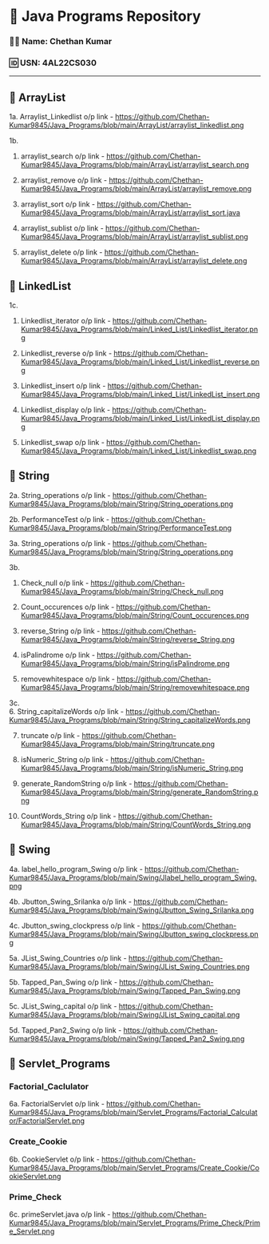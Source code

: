 # 📘 Java Programs Repository

### 👨‍💻 Name: Chethan Kumar  
### 🆔 USN: 4AL22CS030

---

## 📂 ArrayList
1a. Arraylist_Linkedlist o/p link - https://github.com/Chethan-Kumar9845/Java_Programs/blob/main/ArrayList/arraylist_linkedlist.png  

1b.  
1. arraylist_search o/p link - https://github.com/Chethan-Kumar9845/Java_Programs/blob/main/ArrayList/arraylist_search.png  


2. arraylist_remove o/p link - https://github.com/Chethan-Kumar9845/Java_Programs/blob/main/ArrayList/arraylist_remove.png 


3. arraylist_sort o/p link - https://github.com/Chethan-Kumar9845/Java_Programs/blob/main/ArrayList/arraylist_sort.java  


4. arraylist_sublist o/p link - https://github.com/Chethan-Kumar9845/Java_Programs/blob/main/ArrayList/arraylist_sublist.png  


5. arraylist_delete o/p link - https://github.com/Chethan-Kumar9845/Java_Programs/blob/main/ArrayList/arraylist_delete.png  


## 📂 LinkedList  
1c.  
1. Linkedlist_iterator o/p link - https://github.com/Chethan-Kumar9845/Java_Programs/blob/main/Linked_List/Linkedlist_iterator.png 


2. Linkedlist_reverse o/p link - https://github.com/Chethan-Kumar9845/Java_Programs/blob/main/Linked_List/Linkedlist_reverse.png 


3. Linkedlist_insert o/p link - https://github.com/Chethan-Kumar9845/Java_Programs/blob/main/Linked_List/LinkedList_insert.png  


4. Linkedlist_display o/p link - https://github.com/Chethan-Kumar9845/Java_Programs/blob/main/Linked_List/LinkedList_display.png  


5. Linkedlist_swap o/p link - https://github.com/Chethan-Kumar9845/Java_Programs/blob/main/Linked_List/Linkedlist_swap.png  


## 📂 String
2a. String_operations o/p link - https://github.com/Chethan-Kumar9845/Java_Programs/blob/main/String/String_operations.png  

2b. PerformanceTest o/p link - https://github.com/Chethan-Kumar9845/Java_Programs/blob/main/String/PerformanceTest.png  

3a. String_operations o/p link - https://github.com/Chethan-Kumar9845/Java_Programs/blob/main/String/String_operations.png 

3b.  
1. Check_null o/p link - https://github.com/Chethan-Kumar9845/Java_Programs/blob/main/String/Check_null.png

2. Count_occurences o/p link - https://github.com/Chethan-Kumar9845/Java_Programs/blob/main/String/Count_occurences.png

3. reverse_String o/p link - https://github.com/Chethan-Kumar9845/Java_Programs/blob/main/String/reverse_String.png

4. isPalindrome o/p link - https://github.com/Chethan-Kumar9845/Java_Programs/blob/main/String/isPalindrome.png

5. removewhitespace o/p link - https://github.com/Chethan-Kumar9845/Java_Programs/blob/main/String/removewhitespace.png

3c.  
6. String_capitalizeWords o/p link - https://github.com/Chethan-Kumar9845/Java_Programs/blob/main/String/String_capitalizeWords.png   
 
7. truncate o/p link - https://github.com/Chethan-Kumar9845/Java_Programs/blob/main/String/truncate.png 

8. isNumeric_String o/p link - https://github.com/Chethan-Kumar9845/Java_Programs/blob/main/String/isNumeric_String.png

9. generate_RandomString o/p link - https://github.com/Chethan-Kumar9845/Java_Programs/blob/main/String/generate_RandomString.png

10. CountWords_String o/p link - https://github.com/Chethan-Kumar9845/Java_Programs/blob/main/String/CountWords_String.png


## 📂 Swing
4a. label_hello_program_Swing o/p link - https://github.com/Chethan-Kumar9845/Java_Programs/blob/main/Swing/Jlabel_hello_program_Swing.png  

4b. Jbutton_Swing_Srilanka o/p link - https://github.com/Chethan-Kumar9845/Java_Programs/blob/main/Swing/Jbutton_Swing_Srilanka.png

4c. Jbutton_swing_clockpress o/p link - https://github.com/Chethan-Kumar9845/Java_Programs/blob/main/Swing/Jbutton_swing_clockpress.png

5a. JList_Swing_Countries o/p link - https://github.com/Chethan-Kumar9845/Java_Programs/blob/main/Swing/JList_Swing_Countries.png

5b. Tapped_Pan_Swing o/p link - https://github.com/Chethan-Kumar9845/Java_Programs/blob/main/Swing/Tapped_Pan_Swing.png

5c. JList_Swing_capital o/p link - https://github.com/Chethan-Kumar9845/Java_Programs/blob/main/Swing/JList_Swing_capital.png

5d. Tapped_Pan2_Swing o/p link - https://github.com/Chethan-Kumar9845/Java_Programs/blob/main/Swing/Tapped_Pan2_Swing.png


## 📂 Servlet_Programs
   ### Factorial_Caclulator
   6a. FactorialServlet o/p link - https://github.com/Chethan-Kumar9845/Java_Programs/blob/main/Servlet_Programs/Factorial_Calculator/FactorialServlet.png

   ### Create_Cookie
   6b. CookieServlet o/p link - https://github.com/Chethan-Kumar9845/Java_Programs/blob/main/Servlet_Programs/Create_Cookie/CookieServlet.png

   ### Prime_Check
   6c. primeServlet.java o/p link - https://github.com/Chethan-Kumar9845/Java_Programs/blob/main/Servlet_Programs/Prime_Check/Prime_Servlet.png

 

   









